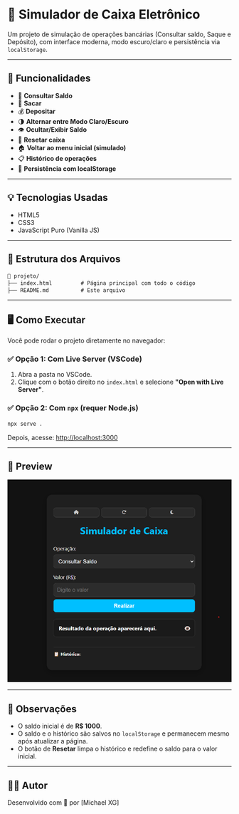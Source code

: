 # 🏧 Simulador de Caixa Eletrônico

Um projeto de simulação de operações bancárias (Consultar saldo, Saque e Depósito), com interface moderna, modo escuro/claro e persistência via `localStorage`.

---

## 🚀 Funcionalidades

- 🔎 **Consultar Saldo**
- 💸 **Sacar**
- 💰 **Depositar**
- 🌗 **Alternar entre Modo Claro/Escuro**
- 👁️ **Ocultar/Exibir Saldo**
- 🔁 **Resetar caixa**
- 🏠 **Voltar ao menu inicial (simulado)**
- 📋 **Histórico de operações**
- 💾 **Persistência com localStorage**

---

## 💡 Tecnologias Usadas

- HTML5  
- CSS3  
- JavaScript Puro (Vanilla JS)

---

## 📂 Estrutura dos Arquivos

```
📁 projeto/
├── index.html         # Página principal com todo o código
├── README.md          # Este arquivo
```

---

## 🖥️ Como Executar

Você pode rodar o projeto diretamente no navegador:

### ✅ Opção 1: Com Live Server (VSCode)

1. Abra a pasta no VSCode.  
2. Clique com o botão direito no `index.html` e selecione **"Open with Live Server"**.

### ✅ Opção 2: Com `npx` (requer Node.js)

```bash
npx serve .
```

Depois, acesse: [http://localhost:3000](http://localhost:3000)

---

## 📸 Preview

![Tela do Simulador](./image.png)

---

## 📌 Observações

- O saldo inicial é de **R$ 1000**.
- O saldo e o histórico são salvos no `localStorage` e permanecem mesmo após atualizar a página.
- O botão de **Resetar** limpa o histórico e redefine o saldo para o valor inicial.

---

## 👨‍💻 Autor

Desenvolvido com 💙 por [Michael XG]
